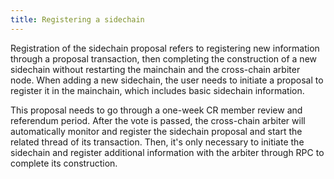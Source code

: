 ```yaml
---
title: Registering a sidechain
---
```


Registration of the sidechain proposal refers to registering new information through a proposal transaction, then completing the construction of a new sidechain without restarting the mainchain and the cross-chain arbiter node. When adding a new sidechain, the user needs to initiate a proposal to register it in the mainchain, which includes basic sidechain information.

This proposal needs to go through a one-week CR member review and referendum period. After the vote is passed, the cross-chain arbiter will automatically monitor and register the sidechain proposal and start the related thread of its transaction. Then, it's only necessary to initiate the sidechain and register additional information with the arbiter through RPC to complete its construction.
